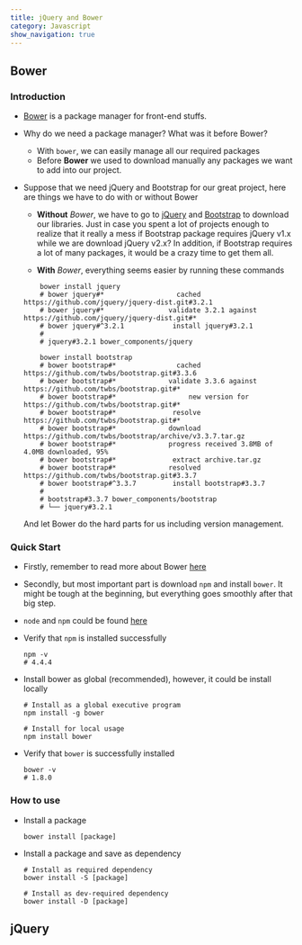 ```yaml
---
title: jQuery and Bower
category: Javascript
show_navigation: true
---
```


## Bower

### Introduction
- [Bower](https://bower.io/) is a package manager for front-end stuffs.
- Why do we need a package manager? What was it before Bower?
  + With `bower`, we can easily manage all our required packages
  + Before **Bower** we used to download manually any packages we want to add into our project.
- Suppose that we need jQuery and Bootstrap for our great project, here are things we have to do with or without Bower

  + **Without** _Bower_, we have to go to [jQuery](https://jquery.com/) and [Bootstrap](http://getbootstrap.com/) to download our libraries. Just in case you spent a lot of projects enough to realize that it really a mess if Bootstrap package requires jQuery v1.x while we are download jQuery v2.x? In addition,
  if Bootstrap requires a lot of many packages, it would be a crazy time to get them all.

  + **With** _Bower_, everything seems easier by running these commands

  ```shell
      bower install jquery
      # bower jquery#*                  cached https://github.com/jquery/jquery-dist.git#3.2.1
      # bower jquery#*                validate 3.2.1 against https://github.com/jquery/jquery-dist.git#*
      # bower jquery#^3.2.1            install jquery#3.2.1
      #
      # jquery#3.2.1 bower_components/jquery

      bower install bootstrap
      # bower bootstrap#*               cached https://github.com/twbs/bootstrap.git#3.3.6
      # bower bootstrap#*             validate 3.3.6 against https://github.com/twbs/bootstrap.git#*
      # bower bootstrap#*                  new version for https://github.com/twbs/bootstrap.git#*
      # bower bootstrap#*              resolve https://github.com/twbs/bootstrap.git#*
      # bower bootstrap#*             download https://github.com/twbs/bootstrap/archive/v3.3.7.tar.gz
      # bower bootstrap#*             progress received 3.8MB of 4.0MB downloaded, 95%
      # bower bootstrap#*              extract archive.tar.gz
      # bower bootstrap#*             resolved https://github.com/twbs/bootstrap.git#3.3.7
      # bower bootstrap#^3.3.7         install bootstrap#3.3.7
      #
      # bootstrap#3.3.7 bower_components/bootstrap
      # └── jquery#3.2.1
  ```

  And let Bower do the hard parts for us including version management.

### Quick Start
- Firstly, remember to read more about Bower [here](https://bower.io/)
- Secondly, but most important part is download `npm` and install `bower`. It might be tough at the beginning, but everything goes smoothly after that big step.
- `node` and `npm` could be found [here](https://nodejs.org/en/download/)
- Verify that `npm` is installed successfully

  ```shell
  npm -v
  # 4.4.4
  ```

- Install bower as global (recommended), however, it could be install locally

  ```shell
  # Install as a global executive program
  npm install -g bower

  # Install for local usage
  npm install bower
  ```

- Verify that `bower` is successfully installed

  ```shell
  bower -v
  # 1.8.0
  ```

### How to use
- Install a package

  ```shell
  bower install [package]
  ```

- Install a package and save as dependency

  ```shell
  # Install as required dependency
  bower install -S [package]

  # Install as dev-required dependency
  bower install -D [package]
  ```

## jQuery
